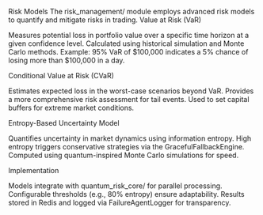 Risk Models
The risk_management/ module employs advanced risk models to quantify and mitigate risks in trading.
Value at Risk (VaR)

Measures potential loss in portfolio value over a specific time horizon at a given confidence level.
Calculated using historical simulation and Monte Carlo methods.
Example: 95% VaR of $100,000 indicates a 5% chance of losing more than $100,000 in a day.

Conditional Value at Risk (CVaR)

Estimates expected loss in the worst-case scenarios beyond VaR.
Provides a more comprehensive risk assessment for tail events.
Used to set capital buffers for extreme market conditions.

Entropy-Based Uncertainty Model

Quantifies uncertainty in market dynamics using information entropy.
High entropy triggers conservative strategies via the GracefulFallbackEngine.
Computed using quantum-inspired Monte Carlo simulations for speed.

Implementation

Models integrate with quantum_risk_core/ for parallel processing.
Configurable thresholds (e.g., 80% entropy) ensure adaptability.
Results stored in Redis and logged via FailureAgentLogger for transparency.
